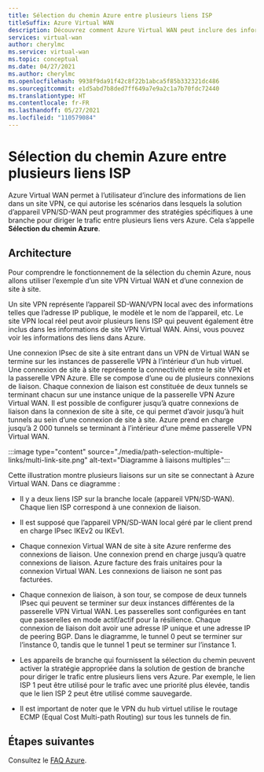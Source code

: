 ```yaml
---
title: Sélection du chemin Azure entre plusieurs liens ISP
titleSuffix: Azure Virtual WAN
description: Découvrez comment Azure Virtual WAN peut inclure des informations sur les liens afin de diriger le trafic entre différents liens à l’aide de la sélection de chemin d’accès Azure.
services: virtual-wan
author: cherylmc
ms.service: virtual-wan
ms.topic: conceptual
ms.date: 04/27/2021
ms.author: cherylmc
ms.openlocfilehash: 9938f9da91f42c8f22b1abca5f85b332321dc486
ms.sourcegitcommit: e1d5abd7b8ded7ff649a7e9a2c1a7b70fdc72440
ms.translationtype: HT
ms.contentlocale: fr-FR
ms.lasthandoff: 05/27/2021
ms.locfileid: "110579084"
---
```

# <a name="azure-path-selection-across-multiple-isp-links"></a>Sélection du chemin Azure entre plusieurs liens ISP

Azure Virtual WAN permet à l’utilisateur d’inclure des informations de lien dans un site VPN, ce qui autorise les scénarios dans lesquels la solution d’appareil VPN/SD-WAN peut programmer des stratégies spécifiques à une branche pour diriger le trafic entre plusieurs liens vers Azure. Cela s’appelle **Sélection du chemin Azure**.

## <a name="architecture"></a>Architecture

Pour comprendre le fonctionnement de la sélection du chemin Azure, nous allons utiliser l’exemple d’un site VPN Virtual WAN et d’une connexion de site à site.

Un site VPN représente l’appareil SD-WAN/VPN local avec des informations telles que l’adresse IP publique, le modèle et le nom de l’appareil, etc. Le site VPN local réel peut avoir plusieurs liens ISP qui peuvent également être inclus dans les informations de site VPN Virtual WAN. Ainsi, vous pouvez voir les informations des liens dans Azure.

Une connexion IPsec de site à site entrant dans un VPN de Virtual WAN se termine sur les instances de passerelle VPN à l’intérieur d’un hub virtuel. Une connexion de site à site représente la connectivité entre le site VPN et la passerelle VPN Azure. Elle se compose d’une ou de plusieurs connexions de liaison. Chaque connexion de liaison est constituée de deux tunnels se terminant chacun sur une instance unique de la passerelle VPN Azure Virtual WAN. Il est possible de configurer jusqu’à quatre connexions de liaison dans la connexion de site à site, ce qui permet d’avoir jusqu’à huit tunnels au sein d’une connexion de site à site. Azure prend en charge jusqu’à 2 000 tunnels se terminant à l’intérieur d’une même passerelle VPN Virtual WAN.

:::image type="content" source="./media/path-selection-multiple-links/multi-link-site.png" alt-text="Diagramme à liaisons multiples":::

Cette illustration montre plusieurs liaisons sur un site se connectant à Azure Virtual WAN. Dans ce diagramme :

* Il y a deux liens ISP sur la branche locale (appareil VPN/SD-WAN). Chaque lien ISP correspond à une connexion de liaison.

* Il est supposé que l’appareil VPN/SD-WAN local géré par le client prend en charge IPsec IKEv2 ou IKEv1.

* Chaque connexion Virtual WAN de site à site Azure renferme des connexions de liaison. Une connexion prend en charge jusqu’à quatre connexions de liaison. Azure facture des frais unitaires pour la connexion Virtual WAN. Les connexions de liaison ne sont pas facturées.

* Chaque connexion de liaison, à son tour, se compose de deux tunnels IPsec qui peuvent se terminer sur deux instances différentes de la passerelle VPN Virtual WAN. Les passerelles sont configurées en tant que passerelles en mode actif/actif pour la résilience. Chaque connexion de liaison doit avoir une adresse IP unique et une adresse IP de peering BGP. Dans le diagramme, le tunnel 0 peut se terminer sur l’instance 0, tandis que le tunnel 1 peut se terminer sur l’instance 1.

* Les appareils de branche qui fournissent la sélection du chemin peuvent activer la stratégie appropriée dans la solution de gestion de branche pour diriger le trafic entre plusieurs liens vers Azure. Par exemple, le lien ISP 1 peut être utilisé pour le trafic avec une priorité plus élevée, tandis que le lien ISP 2 peut être utilisé comme sauvegarde.

* Il est important de noter que le VPN du hub virtuel utilise le routage ECMP (Equal Cost Multi-path Routing) sur tous les tunnels de fin.

## <a name="next-steps"></a>Étapes suivantes

Consultez le [FAQ Azure](virtual-wan-faq.md).